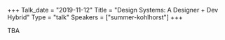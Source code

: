 +++
Talk_date = "2019-11-12"
Title = "Design Systems: A Designer + Dev Hybrid"
Type = "talk"
Speakers = ["summer-kohlhorst"]
+++

TBA